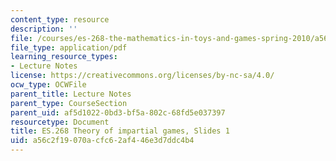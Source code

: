 ```yaml
---
content_type: resource
description: ''
file: /courses/es-268-the-mathematics-in-toys-and-games-spring-2010/a56c2f19070acfc62af446e3d7ddc4b4_MITES_268S10_Ses1_slides.pdf
file_type: application/pdf
learning_resource_types:
- Lecture Notes
license: https://creativecommons.org/licenses/by-nc-sa/4.0/
ocw_type: OCWFile
parent_title: Lecture Notes
parent_type: CourseSection
parent_uid: af5d1022-0bd3-bf5a-802c-68fd5e037397
resourcetype: Document
title: ES.268 Theory of impartial games, Slides 1
uid: a56c2f19-070a-cfc6-2af4-46e3d7ddc4b4
---
```

